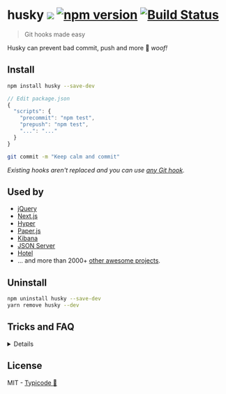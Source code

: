 # husky [![](http://img.shields.io/npm/dm/husky.svg?style=flat)](https://www.npmjs.org/package/husky) [![npm version](https://badge.fury.io/js/husky.svg)](http://badge.fury.io/js/husky) [![Build Status](https://travis-ci.org/typicode/husky.svg?branch=master)](https://travis-ci.org/typicode/husky)

> Git hooks made easy

Husky can prevent bad commit, push and more :dog: _woof!_

## Install

```sh
npm install husky --save-dev
```


```javascript
// Edit package.json
{
  "scripts": {
    "precommit": "npm test",
    "prepush": "npm test",
    "...": "..."
  }
}
```

```bash
git commit -m "Keep calm and commit"
```

_Existing hooks aren't replaced and you can use [any Git hook](HOOKS.md)._

## Used by

* [jQuery](https://github.com/jquery/jquery)
* [Next.js](https://github.com/zeit/next.js)
* [Hyper](https://github.com/zeit/hyper)
* [Paper.js](https://github.com/paperjs/paper.js)
* [Kibana](https://github.com/elastic/kibana)
* [JSON Server](https://github.com/typicode/json-server)
* [Hotel](https://github.com/typicode/hotel)
* ... and more than 2000+ [other awesome projects](https://libraries.io/npm/husky/dependent-repositories).

## Uninstall

```bash
npm uninstall husky --save-dev
yarn remove husky --dev
```

## Tricks and FAQ

<details>

### Debug hooks easily

If you need to debug hooks, use `npm run <script-name>`, for example:

```bash
npm run precommit
```

### Git GUI clients support

If you've installed Node using the [standard installer](https://nodejs.org/en/), [nvm](https://github.com/creationix/nvm) or [homebrew](http://brew.sh/), git hooks will be executed even in GUI applications.

In the case of [`nvm`](https://github.com/creationix/nvm), husky will try to use the `default` installed version or use the project `.nvmrc`.

### Accessing Git params

Git params can be found in `GIT_PARAMS` environment variable.

### Cygwin support

Yes :)

### Yarn

For Yarn, you currently need to pass `--force` to be sure that hooks are going to be installed (`yarn add husky --dev --force`). You can also manually install hooks using `node node_modules/husky/bin/install`.

</details>

## License

MIT - [Typicode :cactus:](https://github.com/typicode)
